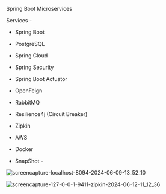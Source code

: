 Spring Boot Microservices

Services -
- Spring Boot
- PostgreSQL
- Spring Cloud
- Spring Security
- Spring Boot Actuator
- OpenFeign
- RabbitMQ
- Resilience4j (Circuit Breaker)
- Zipkin
- AWS
- Docker


- SnapShot -

![screencapture-localhost-8094-2024-06-09-13_52_10](https://github.com/smi-ishtiaque/application-config/assets/118915848/546a3a86-c85f-4e73-be18-dbb2c018d931)

![screencapture-127-0-0-1-9411-zipkin-2024-06-12-11_12_36](https://github.com/smi-ishtiaque/application-config/assets/118915848/3d552812-7a7a-456e-bbd9-17f00f332fab)
